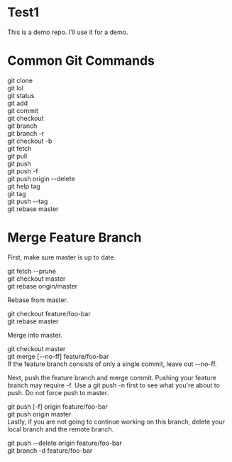 # Test1
This is a demo repo. I'll use it for a demo.

# Common Git Commands

git clone  
git lol  
git status  
git add  
git commit  
git checkout  
git branch  
git branch -r  
git checkout -b  
git fetch  
git pull  
git push  
git push -f  
git push origin --delete  
git help tag  
git tag  
git push --tag  
git rebase master  

# Merge Feature Branch
First, make sure master is up to date.

git fetch --prune  
git checkout master  
git rebase origin/master  

Rebase from master.  

git checkout feature/foo-bar  
git rebase master  

Merge into master.  

git checkout master  
git merge [--no-ff] feature/foo-bar  
If the feature branch consists of only a single commit, leave out --no-ff.

Next, push the feature branch and merge commit. Pushing your feature branch may require -f. Use a git push -n first to see what you're about to push. Do not force push to master.

git push [-f] origin feature/foo-bar  
git push origin master  
Lastly, if you are not going to continue working on this branch, delete your local branch and the remote branch.

git push --delete origin feature/foo-bar  
git branch -d feature/foo-bar  

